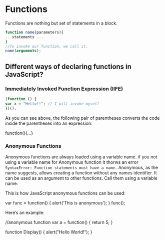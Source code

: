 # Functions

Functions are nothing but set of statements in a block.
```javascript
function name(parameters){
...statements ...
}
//To invoke our function, we call it.
name(arguments);
```




## Different ways of declaring functions in JavaScript?


### Immediately Invoked Function Expression (IIFE)
```javascript
(function () {  
var x = "Hello!!"; // I will invoke myself  
})();
```
As you can see above, the following pair of parentheses converts the code inside the parentheses into an expression:

function(){...}


### Anonymous Functions

Anonymous functions are always loaded using a variable name. if you not using a variable name for Anonymous function it thorws an error `SyntaxError: Function statements must have a name.` Anonymous, as the name suggests, allows creating a function without any names identifier. It can be used as an argument to other functions. Call them using a variable name:

This is how JavaScript anonymous functions can be used:

var func = function() {
   alert(‘This is anonymous');
}
func();

Here’s an example:

//anonymous function
var a = function() {
   return 5;
}

function Display()
      {
         alert("Hello World!");
      }
<!--stackedit_data:
eyJoaXN0b3J5IjpbMzA5NDg5MDc0LDE4MDIyNDkyMTQsMTg1Mj
g1MTY2NCwxMzg1NTE5ODc5LC03NDIyMDE1NF19
-->